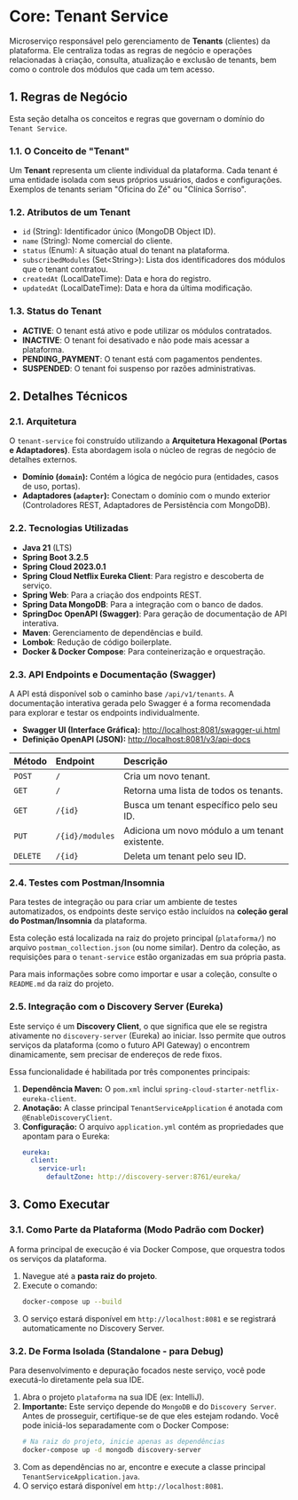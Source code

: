 # Core: Tenant Service

Microserviço responsável pelo gerenciamento de **Tenants** (clientes) da plataforma. Ele centraliza todas as regras de negócio e operações relacionadas à criação, consulta, atualização e exclusão de tenants, bem como o controle dos módulos que cada um tem acesso.

## 1\. Regras de Negócio

Esta seção detalha os conceitos e regras que governam o domínio do `Tenant Service`.

### 1.1. O Conceito de "Tenant"

Um **Tenant** representa um cliente individual da plataforma. Cada tenant é uma entidade isolada com seus próprios usuários, dados e configurações. Exemplos de tenants seriam "Oficina do Zé" ou "Clínica Sorriso".

### 1.2. Atributos de um Tenant

- `id` (String): Identificador único (MongoDB Object ID).
- `name` (String): Nome comercial do cliente.
- `status` (Enum): A situação atual do tenant na plataforma.
- `subscribedModules` (Set\<String\>): Lista dos identificadores dos módulos que o tenant contratou.
- `createdAt` (LocalDateTime): Data e hora do registro.
- `updatedAt` (LocalDateTime): Data e hora da última modificação.

### 1.3. Status do Tenant

- **ACTIVE**: O tenant está ativo e pode utilizar os módulos contratados.
- **INACTIVE**: O tenant foi desativado e não pode mais acessar a plataforma.
- **PENDING\_PAYMENT**: O tenant está com pagamentos pendentes.
- **SUSPENDED**: O tenant foi suspenso por razões administrativas.

## 2\. Detalhes Técnicos

### 2.1. Arquitetura

O `tenant-service` foi construído utilizando a **Arquitetura Hexagonal (Portas e Adaptadores)**. Esta abordagem isola o núcleo de regras de negócio de detalhes externos.

- **Domínio (`domain`):** Contém a lógica de negócio pura (entidades, casos de uso, portas).
- **Adaptadores (`adapter`):** Conectam o domínio com o mundo exterior (Controladores REST, Adaptadores de Persistência com MongoDB).

### 2.2. Tecnologias Utilizadas

- **Java 21** (LTS)
- **Spring Boot 3.2.5**
- **Spring Cloud 2023.0.1**
- **Spring Cloud Netflix Eureka Client**: Para registro e descoberta de serviço.
- **Spring Web**: Para a criação dos endpoints REST.
- **Spring Data MongoDB**: Para a integração com o banco de dados.
- **SpringDoc OpenAPI (Swagger)**: Para geração de documentação de API interativa.
- **Maven**: Gerenciamento de dependências e build.
- **Lombok**: Redução de código boilerplate.
- **Docker & Docker Compose**: Para conteinerização e orquestração.

### 2.3. API Endpoints e Documentação (Swagger)

A API está disponível sob o caminho base `/api/v1/tenants`. A documentação interativa gerada pelo Swagger é a forma recomendada para explorar e testar os endpoints individualmente.

- **Swagger UI (Interface Gráfica):** [http://localhost:8081/swagger-ui.html](https://www.google.com/search?q=http://localhost:8081/swagger-ui.html)
- **Definição OpenAPI (JSON):** [http://localhost:8081/v3/api-docs](https://www.google.com/search?q=http://localhost:8081/v3/api-docs)

| Método | Endpoint                    | Descrição                                         |
| :----- | :-------------------------- | :------------------------------------------------ |
| `POST` | `/`                         | Cria um novo tenant.                              |
| `GET`  | `/`                         | Retorna uma lista de todos os tenants.            |
| `GET`  | `/{id}`                     | Busca um tenant específico pelo seu ID.           |
| `PUT`  | `/{id}/modules`             | Adiciona um novo módulo a um tenant existente.     |
| `DELETE` | `/{id}`                     | Deleta um tenant pelo seu ID.                      |

### 2.4. Testes com Postman/Insomnia

Para testes de integração ou para criar um ambiente de testes automatizados, os endpoints deste serviço estão incluídos na **coleção geral do Postman/Insomnia** da plataforma.

Esta coleção está localizada na raiz do projeto principal (`plataforma/`) no arquivo `postman_collection.json` (ou nome similar). Dentro da coleção, as requisições para o `tenant-service` estão organizadas em sua própria pasta.

Para mais informações sobre como importar e usar a coleção, consulte o `README.md` da raiz do projeto.

### 2.5. Integração com o Discovery Server (Eureka)

Este serviço é um **Discovery Client**, o que significa que ele se registra ativamente no `discovery-server` (Eureka) ao iniciar. Isso permite que outros serviços da plataforma (como o futuro API Gateway) o encontrem dinamicamente, sem precisar de endereços de rede fixos.

Essa funcionalidade é habilitada por três componentes principais:

1.  **Dependência Maven:** O `pom.xml` inclui `spring-cloud-starter-netflix-eureka-client`.
2.  **Anotação:** A classe principal `TenantServiceApplication` é anotada com `@EnableDiscoveryClient`.
3.  **Configuração:** O arquivo `application.yml` contém as propriedades que apontam para o Eureka:
    ```yaml
    eureka:
      client:
        service-url:
          defaultZone: http://discovery-server:8761/eureka/
    ```

## 3\. Como Executar

### 3.1. Como Parte da Plataforma (Modo Padrão com Docker)

A forma principal de execução é via Docker Compose, que orquestra todos os serviços da plataforma.

1.  Navegue até a **pasta raiz do projeto**.
2.  Execute o comando:
    ```bash
    docker-compose up --build
    ```
3.  O serviço estará disponível em `http://localhost:8081` e se registrará automaticamente no Discovery Server.

### 3.2. De Forma Isolada (Standalone - para Debug)

Para desenvolvimento e depuração focados neste serviço, você pode executá-lo diretamente pela sua IDE.

1.  Abra o projeto `plataforma` na sua IDE (ex: IntelliJ).
2.  **Importante:** Este serviço depende do `MongoDB` e do `Discovery Server`. Antes de prosseguir, certifique-se de que eles estejam rodando. Você pode iniciá-los separadamente com o Docker Compose:
    ```bash
    # Na raiz do projeto, inicie apenas as dependências
    docker-compose up -d mongodb discovery-server
    ```
3.  Com as dependências no ar, encontre e execute a classe principal `TenantServiceApplication.java`.
4.  O serviço estará disponível em `http://localhost:8081`.
